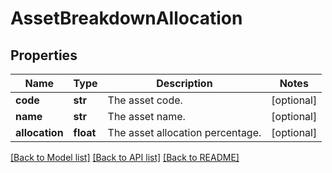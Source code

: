 # AssetBreakdownAllocation

## Properties
Name | Type | Description | Notes
------------ | ------------- | ------------- | -------------
**code** | **str** | The asset code. | [optional] 
**name** | **str** | The asset name. | [optional] 
**allocation** | **float** | The asset allocation percentage. | [optional] 

[[Back to Model list]](../README.md#documentation-for-models) [[Back to API list]](../README.md#documentation-for-api-endpoints) [[Back to README]](../README.md)

